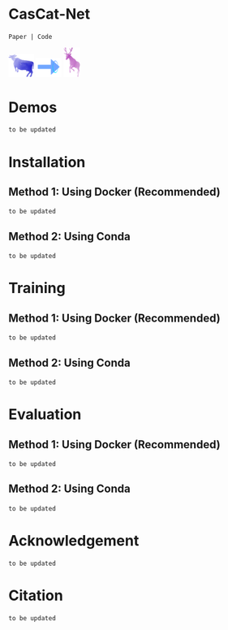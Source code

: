 # CasCat-Net
    Paper | Code 
<img src="./images/bull003.png" alt="Image Alt Text" width="50">
<img src="./images/arrow.gif" alt="Image Alt Text" width="50">
<img src="./images/dear001.png" alt="Image Alt Text" width="33">


# Demos
    to be updated

# Installation
## Method 1: Using Docker (Recommended)
    to be updated

## Method 2: Using Conda
    to be updated

# Training
## Method 1: Using Docker (Recommended)
    to be updated

## Method 2: Using Conda
    to be updated


# Evaluation
## Method 1: Using Docker (Recommended)
    to be updated

## Method 2: Using Conda
    to be updated


# Acknowledgement
    to be updated

# Citation
    to be updated